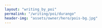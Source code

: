 ```yaml
---
layout: "writing_by_poi"
permalink: "/writing/poi/durango"
header-img: "assets/owner/hero/pois-bg.jpg"
---
```

